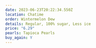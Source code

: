 ```yaml
---
date: 2023-06-23T20:22:34.550Z
location: Chatime
order: Wintermelon Dew
details: Regular, 100% sugar, Less ice
price: "6.29"
pearls: Tapioca Pearls
buy_again: Y
---
```

